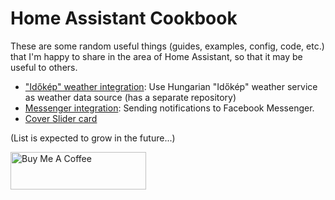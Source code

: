 # Home Assistant Cookbook

These are some random useful things (guides, examples, config, code, etc.) that I'm happy to share in the area of Home Assistant, so that it may be useful to others.

- ["Időkép" weather integration](https://github.com/tolnai/home_assistant_idokep_scraper/): Use Hungarian "Időkép" weather service as weather data source (has a separate repository)
- [Messenger integration](messenger-integration): Sending notifications to Facebook Messenger.
- [Cover Slider card](https://github.com/tolnai/hacs_cover_slider)

(List is expected to grow in the future...)

<a href="https://www.buymeacoffee.com/tolnai" target="_blank"><img src="https://cdn.buymeacoffee.com/buttons/v2/default-blue.png" alt="Buy Me A Coffee" style="height: 60px !important;width: 217px !important;" ></a>
